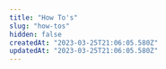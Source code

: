 ```yaml
---
title: "How To's"
slug: "how-tos"
hidden: false
createdAt: "2023-03-25T21:06:05.580Z"
updatedAt: "2023-03-25T21:06:05.580Z"
---
```

